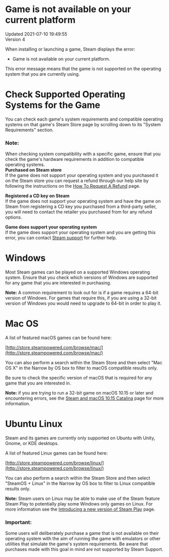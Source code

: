 # Game is not available on your current platform
Updated 2021-07-10 19:49:55  
Version 4  

When installing or launching a game, Steam displays the error:  
* Game is not available on your current platform.
    
This error message means that the game is not supported on the operating system that you are currently using.  
  
# Check Supported Operating Systems for the Game
  
You can check each game's system requirements and compatible operating systems on that game's Steam Store page by scrolling down to its "System Requirements" section.  
  
  ### Note:
When checking system compatibility with a specific game, ensure that you check the game's hardware requirements in addition to compatible operating systems.  
**Purchased on Steam store**  
If the game does not support your operating system and you purchased it on the Steam store you can request a refund through our help site by following the instructions on the [How To Request A Refund](https://help.steampowered.com/en/faqs/view/784C-923B-A4A1-C825) page.  
  
**Registered a CD key on Steam**  
If the game does not support your operating system and have the game on Steam from registering a CD key you purchased from a third-party seller, you will need to contact the retailer you purchased from for any refund options.  
  
**Game does support your operating system**  
If the game does support your operating system and you are getting this error, you can contact [Steam support](https://help.steampowered.com/) for further help.  
  
  
# Windows
Most Steam games can be played on a supported Windows operating system. Ensure that you check which versions of Windows are supported for any game that you are interested in purchasing.   
  
**Note:** A common requirement to look out for is if a game requires a 64-bit version of Windows. For games that require this, if you are using a 32-bit version of Windows you would need to upgrade to 64-bit in order to play it.  
  
  
# Mac OS
A list of featured macOS games can be found here:  
  
[http://store.steampowered.com/browse/mac/](http://store.steampowered.com/browse/mac/)  
  
You can also perform a search within the Steam Store and then select "Mac OS X" in the Narrow by OS box to filter to macOS compatible results only.  
  
Be sure to check the specific version of macOS that is required for any game that you are interested in.  
  
**Note:** if you are trying to run a 32-bit game on macOS 10.15 or later and encountering errors, see the [Steam and macOS 10.15 Catalina](https://help.steampowered.com/en/faqs/view/5E0D-522A-4E62-B6EF) page for more information.  
  
  
# Ubuntu Linux
Steam and its games are currently only supported on Ubuntu with Unity, Gnome, or KDE desktops.  
  
A list of featured Linux games can be found here:  
  
[http://store.steampowered.com/browse/linux/](http://store.steampowered.com/browse/linux/)  
  
You can also perform a search within the Steam Store and then select "SteamOS + Linux" in the Narrow by OS box to filter to Linux compatible results only.  
  
**Note:** Steam users on Linux may be able to make use of the Steam feature Steam Play to potentially play some Windows only games on Linux. For more information see the [Introducing a new version of Steam Play](https://steamcommunity.com/games/221410/announcements/detail/1696055855739350561) page.  
  
  ### Important:
Some users will deliberately purchase a game that is not available on their operating system with the aim of running the game with emulators or other utilities that simulate the game's system requirements. Be aware that purchases made with this goal in mind are not supported by Steam Support.